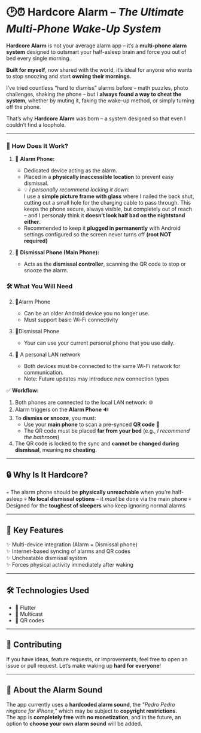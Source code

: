 # 🕑⏰ **Hardcore Alarm** – *The Ultimate Multi-Phone Wake-Up System*

 **Hardcore Alarm** is not your average alarm app – it’s a **multi-phone alarm system** designed to outsmart your half-asleep brain and force you out of bed every single morning.
  
 **Built for myself**, now shared with the world, it’s ideal for anyone who wants to stop snoozing and start **owning their mornings**.
 
 I’ve tried countless “hard to dismiss” alarms before – math puzzles, photo challenges, shaking the phone – but I **always found a way to cheat the system**, whether by muting it, faking the wake-up method, or simply turning off the phone.  
  
 That’s why **Hardcore Alarm** was born – a system designed so that even I couldn’t find a loophole.


---

### 🔧 **How Does It Work?**
1. 📱 **Alarm Phone:**

   - Dedicated device acting as the alarm.  
   - Placed in a **physically inaccessible location** to prevent easy dismissal.
   - 💡 *I personally recommend locking it down:*  
     I use a **simple picture frame with glass** where I nailed the back shut, cutting out a small hole for the charging cable to pass through. This keeps the phone secure, always visible, but completely out of reach – and I personaly think it **doesn’t look half bad on the nightstand either**.
   - Recommended to keep it **plugged in permanently** with Android settings configured so the screen never turns off **(root NOT required)**

2. 📲 **Dismissal Phone (Main Phone):**
   - Acts as the **dismissal controller**, scanning the QR code to stop or snooze the alarm.
  
### 🛠️ What You Will Need
2. 📱Alarm Phone
   - Can be an older Android device you no longer use.
   - Must support basic Wi-Fi connectivity

2. 📱Dismissal Phone
   - Your can use your current personal phone that you use daily.

3. 🔗 A personal LAN network
   - Both devices must be connected to the same Wi-Fi network for communication.
   - Note: Future updates may introduce new connection types

✅ **Workflow:**

1. Both phones are connected to the local LAN network: 🌐  
2. Alarm triggers on the **Alarm Phone** 🔊  
3. To **dismiss or snooze**, you must:
   - Use your **main phone** to scan a pre-synced **QR code** 🧩  
   - The QR code must be placed **far from your bed** (e.g., *I recommend the bathroom*)
4. The QR code is locked to the sync and **cannot be changed during dismissal**, meaning **no cheating**.

---

## 🔒 **Why Is It Hardcore?**

💀 The alarm phone should be **physically unreachable** when you’re half-asleep
💀 **No local dismissal options** – it *must* be done via the main phone
💀 Designed for the **toughest of sleepers** who keep ignoring normal alarms

---

## 🎯 **Key Features**

✨ Multi-device integration (Alarm + Dismissal phone)  
✨ Internet-based syncing of alarms and QR codes  
✨ Uncheatable dismissal system  
✨ Forces physical activity immediately after waking  

---

## 🛠️ **Technologies Used**

- 🤖 Flutter
- 🔗 Multicast
- 📝 QR codes

---

## 📝 **Contributing**

If you have ideas, feature requests, or improvements, feel free to open an issue or pull request. Let’s make waking up **hard for everyone**!


--- 

## 🎵 About the Alarm Sound

The app currently uses a **hardcoded alarm sound**, the *"Pedro Pedro ringtone for iPhone,"* which may be subject to **copyright restrictions**.  
The app is **completely free** with **no monetization**, and in the future, an option to **choose your own alarm sound** will be added.

